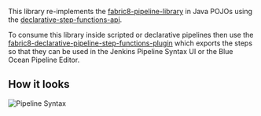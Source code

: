This library re-implements the [fabric8-pipeline-library](https://github.com/fabric8io/fabric8-pipeline-library) in Java POJOs using the [declarative-step-functions-api](https://github.com/fabric8-jenkins/declarative-step-functions-api).

To consume this library inside scripted or declarative pipelines then use the [fabric8-declarative-pipeline-step-functions-plugin](https://github.com/fabric8-jenkins/fabric8-declarative-pipeline-step-functions-plugin) which exports the steps so that they can be used in the Jenkins Pipeline Syntax UI or the Blue Ocean Pipeline Editor.


## How it looks


![Pipeline Syntax](https://issues.jenkins-ci.org/secure/attachment/40422/pipline-syntax-snippet-generator.png)